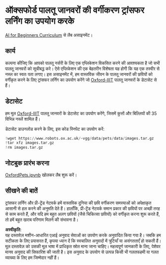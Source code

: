 # ऑक्सफोर्ड पालतू जानवरों की वर्गीकरण ट्रांसफर लर्निंग का उपयोग करके

[AI for Beginners Curriculum](https://github.com/microsoft/ai-for-beginners) से लैब असाइनमेंट।

## कार्य

कल्पना कीजिए कि आपको पालतू नर्सरी के लिए एक एप्लिकेशन विकसित करने की आवश्यकता है जो सभी पालतू जानवरों को सूचीबद्ध करे। ऐसे एप्लिकेशन की एक बेहतरीन विशेषता यह होगी कि यह एक तस्वीर से नस्ल का स्वतः पता लगाए। इस असाइनमेंट में, हम वास्तविक जीवन के पालतू जानवरों की छवियों को वर्गीकृत करने के लिए ट्रांसफर लर्निंग का उपयोग करेंगे जो [Oxford-IIIT](https://www.robots.ox.ac.uk/~vgg/data/pets/) पालतू जानवरों के डेटासेट से हैं।

## डेटासेट

हम मूल [Oxford-IIIT](https://www.robots.ox.ac.uk/~vgg/data/pets/) पालतू जानवरों के डेटासेट का उपयोग करेंगे, जिसमें कुत्तों और बिल्लियों की 35 विभिन्न नस्लें शामिल हैं।

डेटासेट डाउनलोड करने के लिए, इस कोड स्निपेट का उपयोग करें:

```python
!wget https://www.robots.ox.ac.uk/~vgg/data/pets/data/images.tar.gz
!tar xfz images.tar.gz
!rm images.tar.gz
```

## नोटबुक प्रारंभ करना

[OxfordPets.ipynb](../../../../../../lessons/4-ComputerVision/08-TransferLearning/lab/OxfordPets.ipynb) खोलकर लैब शुरू करें।

## सीखने की बातें

ट्रांसफर लर्निंग और प्री-ट्रेंड नेटवर्क हमें वास्तविक दुनिया की छवि वर्गीकरण समस्याओं को अपेक्षाकृत आसानी से हल करने की अनुमति देते हैं। हालाँकि, प्री-ट्रेंड नेटवर्क समान प्रकार की छवियों पर अच्छी तरह से काम करते हैं, और यदि हम बहुत अलग छवियों (जैसे चिकित्सा छवियों) को वर्गीकृत करना शुरू करते हैं, तो हमें बहुत खराब परिणाम मिलने की संभावना है।

**अस्वीकृति**:  
यह दस्तावेज़ मशीन-आधारित एआई अनुवाद सेवाओं का उपयोग करके अनुवादित किया गया है। जबकि हम सटीकता के लिए प्रयासरत हैं, कृपया ध्यान दें कि स्वचालित अनुवादों में त्रुटियाँ या असंगतताएँ हो सकती हैं। मूल दस्तावेज़ को उसकी मूल भाषा में प्राधिकृत स्रोत माना जाना चाहिए। महत्वपूर्ण जानकारी के लिए, पेशेवर मानव अनुवाद की सिफारिश की जाती है। इस अनुवाद के उपयोग से उत्पन्न किसी भी गलतफहमी या गलत व्याख्या के लिए हम जिम्मेदार नहीं हैं।